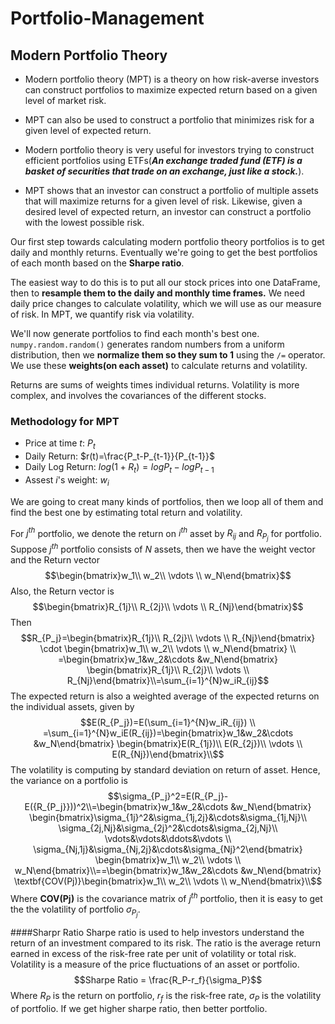 # Portfolio-Management
## Modern Portfolio Theory

* Modern portfolio theory (MPT) is a theory on how risk-averse investors can construct portfolios to maximize expected return based on a given level of market risk.

* MPT can also be used to construct a portfolio that minimizes risk for a given level of expected return.

* Modern portfolio theory is very useful for investors trying to construct efficient portfolios using ETFs(***An exchange traded fund (ETF) is a basket of securities that trade on an exchange, just like a stock.***).

* MPT shows that an investor can construct a portfolio of multiple assets that will maximize returns for a given level of risk. Likewise, given a desired level of expected return, an investor can construct a portfolio with the lowest possible risk.

Our first step towards calculating modern portfolio theory portfolios is to get daily and monthly returns. 
Eventually we're going to get the best portfolios of each month based on the **Sharpe ratio**. 

The easiest way to do this is to put all our stock prices into one DataFrame, then to **resample them to the daily and monthly time frames.** We need daily price changes to calculate volatility, which we will use as our measure of risk. In MPT, we quantify risk via volatility.

We'll now generate portfolios to find each month's best one.
`numpy.random.random()` generates random numbers from a uniform distribution, then we **normalize them so they sum to 1** using the `/=` operator. We use these **weights(on each asset)** to calculate returns and volatility. 

Returns are sums of weights times individual returns. Volatility is more complex, and involves the covariances of the different stocks.


### Methodology for MPT

* Price at time $t$: $P_t$
* Daily Return: $r(t)=\frac{P_t-P_{t-1}}{P_{t-1}}$
* Daily Log Return: $log(1+R_t)=logP_t-logP_{t-1}$
* Assest $i$'s weight: $w_i$

We are going to creat many kinds of portfolios, then we loop all of them and find the best one by estimating total return and volatility. 

For $j^{th}$ portfolio, we denote the return on $i^{th}$ asset by $R_{ij}$ and $R_{P_j}$ for portfolio. Suppose $j^{th}$ portfolio consists of $N$ assets, then we have the weight vector and the Return vector$$\begin{bmatrix}w_1\\ w_2\\ \vdots \\ w_N\end{bmatrix}$$
Also, the Return vector is $$\begin{bmatrix}R_{1j}\\ R_{2j}\\ \vdots \\ R_{Nj}\end{bmatrix}$$
Then $$R_{P_j}=\begin{bmatrix}R_{1j}\\ R_{2j}\\ \vdots \\ R_{Nj}\end{bmatrix} \cdot \begin{bmatrix}w_1\\ w_2\\ \vdots \\ w_N\end{bmatrix} \\
=\begin{bmatrix}w_1&w_2&\cdots &w_N\end{bmatrix} \begin{bmatrix}R_{1j}\\ R_{2j}\\ \vdots \\ R_{Nj}\end{bmatrix}\\=\sum_{i=1}^{N}w_iR_{ij}$$
The expected return is also a weighted average of the expected returns on the individual assets, given by $$E(R_{P_j})=E(\sum_{i=1}^{N}w_iR_{ij}) \\ =\sum_{i=1}^{N}w_iE(R_{ij})=\begin{bmatrix}w_1&w_2&\cdots &w_N\end{bmatrix} \begin{bmatrix}E(R_{1j})\\ E(R_{2j})\\ \vdots \\ E(R_{Nj})\end{bmatrix}\\$$
The volatility is computing by standard deviation on return of asset. Hence, the variance on a portfolio is $$\sigma_{P_j}^2=E(R_{P_j}-E({R_{P_j}}))^2\\=\begin{bmatrix}w_1&w_2&\cdots &w_N\end{bmatrix} \begin{bmatrix}\sigma_{1j}^2&\sigma_{1j,2j}&\cdots&\sigma_{1j,Nj}\\ \sigma_{2j,Nj}&\sigma_{2j}^2&\cdots&\sigma_{2j,Nj}\\ \vdots&\vdots&\ddots&\vdots \\ \sigma_{Nj,1j}&\sigma_{Nj,2j}&\cdots&\sigma_{Nj}^2\end{bmatrix}  \begin{bmatrix}w_1\\ w_2\\ \vdots \\ w_N\end{bmatrix}\\==\begin{bmatrix}w_1&w_2&\cdots &w_N\end{bmatrix} \textbf{COV(Pj)}\begin{bmatrix}w_1\\ w_2\\ \vdots \\ w_N\end{bmatrix}\\$$
Where $\textbf{COV(Pj)}$ is the covariance matrix of $j^{th}$ portfolio, then it is easy to get the the volatility of portfolio $\sigma_{P_j}$.

####Sharpr Ratio
Sharpe ratio is used to help investors understand the return of an investment compared to its risk. The ratio is the average return earned in excess of the risk-free rate per unit of volatility or total risk. Volatility is a measure of the price fluctuations of an asset or portfolio.
$$Sharpe Ratio = \frac{R_P-r_f}{\sigma_P}$$
Where $R_P$ is the return on portfolio, $r_f$ is the risk-free rate, $\sigma_{P}$ is the volatility of portfolio.
If we get higher sharpe ratio, then better portfolio. 


